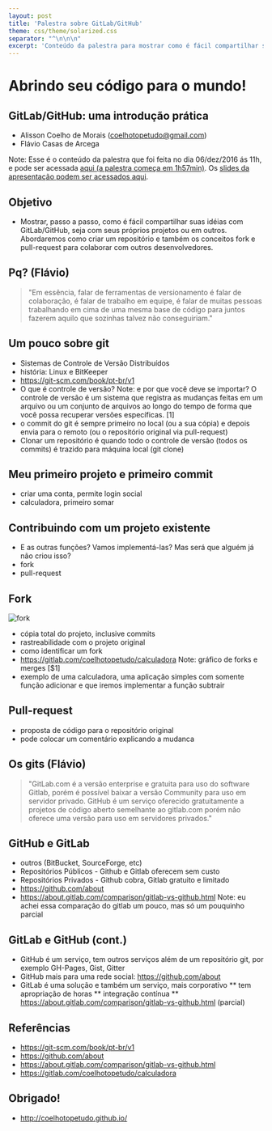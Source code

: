 ```yaml
---
layout: post
title: 'Palestra sobre GitLab/GitHub'
theme: css/theme/solarized.css
separator: "^\n\n\n"
excerpt: 'Conteúdo da palestra para mostrar como é fácil compartilhar suas idéias com GitLab/GitHub, seja com seus próprios projetos ou em outros. Abordaremos como criar um repositório e também os conceitos fork e pull-request para colaborar com outros desenvolvedores. Link para vídeo no post.'
---
```

# Abrindo seu código para o mundo! 

## GitLab/GitHub: uma introdução prática
* Alisson Coelho de Morais (coelhotopetudo@gmail.com) 
* Flávio Casas de Arcega

Note: Esse é o conteúdo da palestra que foi feita no dia 06/dez/2016 ás 11h, e pode ser acessada [aqui (a palestra começa em 1h57min)](http://assiste.serpro.gov.br/supsd/video.php?nome=212037). Os [slides da apresentação podem ser acessados aqui](http://coelhotopetudo.github.io/static/reveal.js).



## Objetivo
* Mostrar, passo a passo, como é fácil compartilhar suas idéias com GitLab/GitHub, seja com seus próprios projetos ou em outros. Abordaremos como criar um repositório e também os conceitos fork e pull-request para colaborar com outros desenvolvedores.



## Pq? (Flávio) 
> "Em essência, falar de ferramentas de versionamento é falar de colaboração, é falar de trabalho em equipe, é falar de muitas pessoas trabalhando em cima de uma mesma base de código para juntos fazerem aquilo que sozinhas talvez não conseguiriam."



## Um pouco sobre git 
* Sistemas de Controle de Versão Distribuídos
* história: Linux e BitKeeper
* https://git-scm.com/book/pt-br/v1
* O que é controle de versão?
Note: e por que você deve se importar? O controle de versão é um sistema que registra as mudanças feitas em um arquivo ou um conjunto de arquivos ao longo do tempo de forma que você possa recuperar versões específicas. [1]
* o commit do git é sempre primeiro no local (ou a sua cópia) e depois envia para o remoto (ou o repositório original via pull-request)
* Clonar um repositório é quando todo o controle de versão (todos os commits) é trazido para máquina local (git clone)



## Meu primeiro projeto e primeiro commit 
* criar uma conta, permite login social
* calculadora, primeiro somar



## Contribuindo com um projeto existente 
* E as outras funções? Vamos implementá-las? Mas será que alguém já não criou isso?
* fork 
* pull-request



## Fork

![fork](http://coelhotopetudo.github.io/static/img/fork-git-workflow-release-cycle-3release.png)

* cópia total do projeto, inclusive commits
* rastreabilidade com o projeto original
* como identificar um fork
* https://gitlab.com/coelhotopetudo/calculadora
Note:
 gráfico de forks e merges [$1]
* exemplo de uma calculadora, uma aplicação simples com somente função adicionar e que iremos implementar a função subtrair



## Pull-request 
* proposta de código para o repositório original
* pode colocar um comentário explicando a mudanca



## Os gits (Flávio)
> "GitLab.com é a versão enterprise e gratuita para uso do software Gitlab, porém é possível baixar a versão Community para uso em servidor privado. GitHub é um serviço oferecido gratuitamente a projetos de código aberto semelhante ao gitlab.com porém não oferece uma versão para uso em servidores privados."



## GitHub e GitLab
* outros (BitBucket, SourceForge, etc)
* Repositórios Públicos - Github e Gitlab oferecem sem custo
* Repositórios Privados - Github cobra, Gitlab gratuito e limitado
* https://github.com/about
* https://about.gitlab.com/comparison/gitlab-vs-github.html
Note: eu achei essa comparação do gitlab um pouco, mas só um pouquinho parcial



## GitLab e GitHub (cont.)
* GitHub é um serviço, tem outros serviços além de um repositório git, por exemplo GH-Pages, Gist, Gitter
* GitHub mais para uma rede social: https://github.com/about
* GitLab é uma solução e também um serviço, mais corporativo
** tem apropriação de horas
** integração contínua
** https://about.gitlab.com/comparison/gitlab-vs-github.html (parcial)



## Referências
* https://git-scm.com/book/pt-br/v1
* https://github.com/about
* https://about.gitlab.com/comparison/gitlab-vs-github.html
* https://gitlab.com/coelhotopetudo/calculadora



## Obrigado!
* http://coelhotopetudo.github.io/

